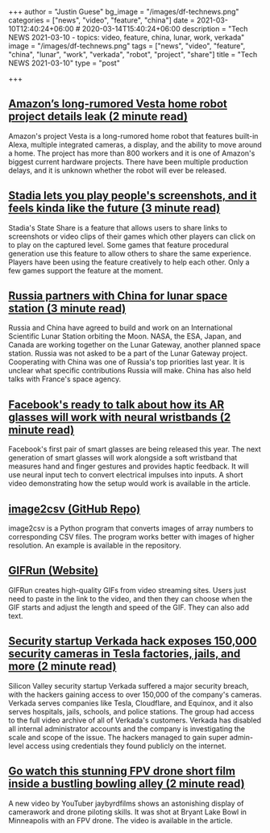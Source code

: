 +++
author = "Justin Guese"
bg_image = "/images/df-technews.png"
categories = ["news", "video", "feature", "china"]
date = 2021-03-10T12:40:24+06:00 # 2020-03-14T15:40:24+06:00
description = "Tech NEWS 2021-03-10 - topics: video, feature, china, lunar, work, verkada"
image = "/images/df-technews.png"
tags = ["news", "video", "feature", "china", "lunar", "work", "verkada", "robot", "project", "share"]
title = "Tech NEWS 2021-03-10"
type = "post"

+++

## [Amazon’s long-rumored Vesta home robot project details leak (2 minute read)](https://www.slashgear.com/amazons-long-rumored-vesta-home-robot-project-details-leak-09663001/)

Amazon's project Vesta is a long-rumored home robot that features built-in Alexa, multiple integrated cameras, a display, and the ability to move around a home. The project has more than 800 workers and it is one of Amazon's biggest current hardware projects. There have been multiple production delays, and it is unknown whether the robot will ever be released.

## [Stadia lets you play people's screenshots, and it feels kinda like the future (3 minute read)](https://www.pcgamer.com/stadia-lets-you-play-peoples-screenshots-and-it-feels-kinda-like-the-future/)

Stadia's State Share is a feature that allows users to share links to screenshots or video clips of their games which other players can click on to play on the captured level. Some games that feature procedural generation use this feature to allow others to share the same experience. Players have been using the feature creatively to help each other. Only a few games support the feature at the moment.

## [Russia partners with China for lunar space station (3 minute read)](https://www.theverge.com/2021/3/9/22321114/lunar-moon-space-station-russia-china-agreement-nasa)

Russia and China have agreed to build and work on an International Scientific Lunar Station orbiting the Moon. NASA, the ESA, Japan, and Canada are working together on the Lunar Gateway, another planned space station. Russia was not asked to be a part of the Lunar Gateway project. Cooperating with China was one of Russia's top priorities last year. It is unclear what specific contributions Russia will make. China has also held talks with France's space agency.

## [Facebook's ready to talk about how its AR glasses will work with neural wristbands (2 minute read)](https://www.cnet.com/news/facebooks-ready-to-talk-about-how-its-ar-glasses-will-work-with-neural-wristbands/)

Facebook's first pair of smart glasses are being released this year. The next generation of smart glasses will work alongside a soft wristband that measures hand and finger gestures and provides haptic feedback. It will use neural input tech to convert electrical impulses into inputs. A short video demonstrating how the setup would work is available in the article.

## [image2csv (GitHub Repo)](https://github.com/artperrin/image2csv)

image2csv is a Python program that converts images of array numbers to corresponding CSV files. The program works better with images of higher resolution. An example is available in the repository.

## [GIFRun (Website)](https://gifrun.com/)

GIFRun creates high-quality GIFs from video streaming sites. Users just need to paste in the link to the video, and then they can choose when the GIF starts and adjust the length and speed of the GIF. They can also add text.

## [Security startup Verkada hack exposes 150,000 security cameras in Tesla factories, jails, and more (2 minute read)](https://www.theverge.com/2021/3/9/22322122/verkada-hack-150000-security-cameras-tesla-factory-cloudflare-jails-hospitals)

Silicon Valley security startup Verkada suffered a major security breach, with the hackers gaining access to over 150,000 of the company's cameras. Verkada serves companies like Tesla, Cloudflare, and Equinox, and it also serves hospitals, jails, schools, and police stations. The group had access to the full video archive of all of Verkada's customers. Verkada has disabled all internal administrator accounts and the company is investigating the scale and scope of the issue. The hackers managed to gain super admin-level access using credentials they found publicly on the internet.

## [Go watch this stunning FPV drone short film inside a bustling bowling alley (2 minute read)](https://www.theverge.com/2021/3/9/22321576/fpv-drone-footage-short-film-bowling-alley-bryant-lake-bowl)

A new video by YouTuber jaybyrdfilms shows an astonishing display of camerawork and drone piloting skills. It was shot at Bryant Lake Bowl in Minneapolis with an FPV drone. The video is available in the article.

